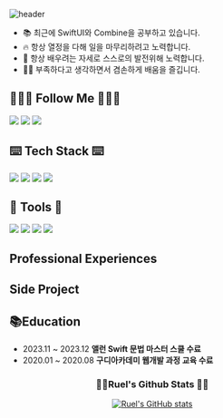 


![header](https://capsule-render.vercel.app/api?type=Venom&color=gradient&text=🙋🏻‍♂️%20I'm%20iOS%20Dev%20Ruel%20📱&height=300&fontColor=eeeeee&fontSize=60&animation=blink)

- 📚 최근에 SwiftUI와 Combine을 공부하고 있습니다.
- 🔥 항상 열정을 다해 일을 마무리하려고 노력합니다.
- 👊 항상 배우려는 자세로 스스로의 발전위해 노력합니다.
- 💪🏻 부족하다고 생각하면서 겸손하게 배움을 즐깁니다.


  
## 🙇🏻‍♂️ Follow Me 🙇🏻‍♂️
<p align="left ">
  <a href="https://important-card-5e8.notion.site/Study-Library-01ce6a455fdc4723a0b2745896124a07?pvs=4"><img src="https://img.shields.io/badge/Notion-ffffff?style=flat-square&logo=notion&logoColor=black"/></a>
  <a href="https://www.instagram.com/wusupchung/"><img src="https://img.shields.io/badge/Instagram-E4405F?style=flat-square&logo=Instagram&logoColor=white&link=https://www.instagram.com/wusupchung/"/></a>
  <a href="mailto:c0407h@gmail.com"><img src="https://img.shields.io/badge/Gmail-d14836?style=flat-square&logo=Gmail&logoColor=white&link=c0407h@gmail.com"/></a>
</p>

## ⌨️ Tech Stack ⌨️

<p align="left">
<img src="https://img.shields.io/badge/iOS(UIKit)-181717?style=flat-square&logo=Apple&logoColor=Black"/> 
<img src="https://img.shields.io/badge/Swift-F05138?style=flat-square&logo=Swift&logoColor=white"/> 
<img src="https://img.shields.io/badge/SwiftUI-F05138?style=flat-square&logo=Swift&logoColor=white"/> 
<img src="https://img.shields.io/badge/RxSwift-b7178c?style=flat-square&logo=ReactiveX&logoColor=white"/> 
<!--<img src="https://img.shields.io/badge/Combine-F05138?style=flat-square&logo=Swift&logoColor=white"/>-->
</p>

## 🔨 Tools 🔨 
<p align="left">
<img src="https://img.shields.io/badge/Xcode-147EFB?style=flat-square&logo=Xcode&logoColor=white"/>
<img src="https://img.shields.io/badge/GitHub-181717?style=flat-square&logo=GitHub&logoColor=white"/>
<img src="https://img.shields.io/badge/Firebase-FFCA28?style=flat-square&logo=firebase&logoColor=black"/>
<img src="https://img.shields.io/badge/Visual Studio Code-007ACC?style=flat-square&logo=Visual Studio Code&logoColor=white"/>
</p>

## Professional Experiences

## Side Project


## 📚Education
- 2023.11 ~ 2023.12 <b>앨런 Swift 문법 마스터 스쿨 수료</b>
- 2020.01 ~ 2020.08 <b>구디아카데미 웹개발 과정 교육 수료</b>




<h3 align="center">👩‍💻Ruel's Github Stats 👩‍💻</h3>
<div align="center">

[![Ruel's GitHub stats](https://github-readme-stats.vercel.app/api?username=ios-Ruel&hide_title=true&show_icons=true&include_all_commits=true&disable_animations=true&theme=dark)](https://github.com/anuraghazra/github-readme-stats)

</div>


<!--
**iOS-Ruel/iOS-Ruel** is a ✨ _special_ ✨ repository because its `README.md` (this file) appears on your GitHub profile.

Here are some ideas to get you started:

- 🔭 I’m currently working on ...
- 🌱 I’m currently learning ...
- 👯 I’m looking to collaborate on ...
- 🤔 I’m looking for help with ...
- 💬 Ask me about ...
- 📫 How to reach me: ...
- 😄 Pronouns: ...
- ⚡ Fun fact: ...
-->
